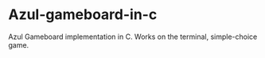 # Azul-gameboard-in-c
Azul Gameboard implementation in C. Works on the terminal, simple-choice game.
